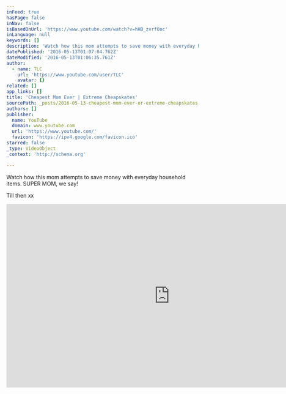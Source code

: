 ```yaml
---
inFeed: true
hasPage: false
inNav: false
isBasedOnUrl: 'https://www.youtube.com/watch?v=hHB_zvrfOoc'
inLanguage: null
keywords: []
description: 'Watch how this mom attempts to save money with everyday household items. SUPER MOM, we say!'
datePublished: '2016-05-13T01:07:04.762Z'
dateModified: '2016-05-13T01:06:35.761Z'
author:
  - name: TLC
    url: 'https://www.youtube.com/user/TLC'
    avatar: {}
related: []
app_links: []
title: 'Cheapest Mom Ever | Extreme Cheapskates'
sourcePath: _posts/2016-05-13-cheapest-mom-ever-or-extreme-cheapskates.md
authors: []
publisher:
  name: YouTube
  domain: www.youtube.com
  url: 'https://www.youtube.com/'
  favicon: 'https://ipv4.google.com/favicon.ico'
starred: false
_type: VideoObject
_context: 'http://schema.org'

---
```

Watch how this mom attempts to save money with everyday household items. SUPER MOM, we say!

Till then xx

<iframe src="https://cdn.embedly.com/widgets/media.html?src=https%3A%2F%2Fwww.youtube.com%2Fembed%2FhHB_zvrfOoc%3Ffeature%3Doembed&amp;url=http%3A%2F%2Fwww.youtube.com%2Fwatch%3Fv%3DhHB_zvrfOoc&amp;image=https%3A%2F%2Fi.ytimg.com%2Fvi%2FhHB_zvrfOoc%2Fhqdefault.jpg&amp;key=b7d04c9b404c499eba89ee7072e1c4f7&amp;type=text%2Fhtml&amp;schema=youtube" width="854" height="480" scrolling="no" frameborder="0" allowfullscreen="" style=""></iframe>